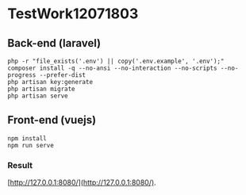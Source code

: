 # TestWork12071803

## Back-end (laravel)

```
php -r "file_exists('.env') || copy('.env.example', '.env');"
composer install -q --no-ansi --no-interaction --no-scripts --no-progress --prefer-dist
php artisan key:generate
php artisan migrate
php artisan serve

```

## Front-end (vuejs)

```
npm install
npm run serve
```

### Result
[http://127.0.0.1:8080/](http://127.0.0.1:8080/).

